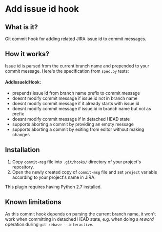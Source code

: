 # Add issue id hook

## What is it?
Git commit hook for adding related JIRA issue id to commit messages. 

## How it works?
Issue id is parsed from the current branch name and prepended to your commit message. Here's the specification from ``spec.py`` tests:

#### AddIssueIdHook:
 - prepends issue id from branch name prefix to commit message
 - doesnt modify commit message if issue id not in branch name
 - doesnt modify commit message if it already starts with issue id
 - doesnt modify commit message if issue id in branch name but not as prefix
 - doesnt modify commit message if in detached HEAD state
 - supports aborting a commit by providing an empty message
 - supports aborting a commit by exiting from editor without making changes

## Installation
1. Copy ``commit-msg`` file into ``.git/hooks/`` directory of your project's repository.
1. Open the newly created copy of ``commit-msg`` file and set ``project`` variable according to your project's name in JIRA.

This plugin requires having Python 2.7 installed.

## Known limitations
As this commit hook depends on parsing the current branch name, it won't work when committing in detached HEAD state, e.g. when doing a *reword* operation during ``git rebase --interactive``.
